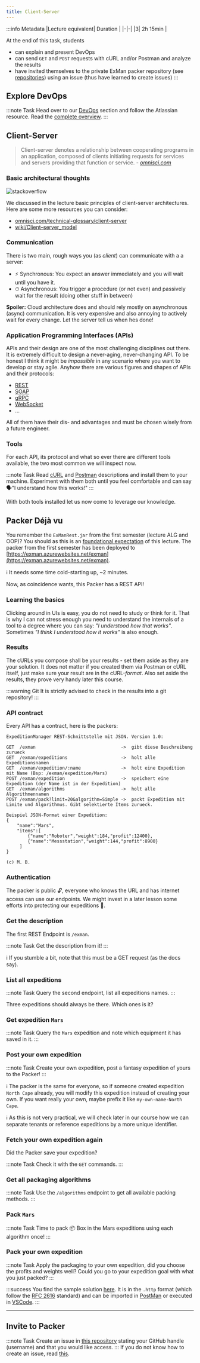 ```yaml
---
title: Client-Server
---
```


:::info Metadata
|Lecture equivalent| Duration |
|-|-|
|3| 2h 15min |

At the end of this task, students

* can explain and present DevOps
* can send `GET` and `POST` requests with cURL and/or Postman and analyze the results
* have invited themselves to the private ExMan packer repository (see [repositories](/docs/help/repositories)) using an issue (thus have learned to create issues)
:::

## Explore DevOps

:::note Task
Head over to our [DevOps](docs/theory/devops) section and follow the Atlassian resource. Read the [complete overview](https://www.atlassian.com/devops/what-is-devops).
:::

## Client-Server


> Client-server denotes a relationship between cooperating programs in an application, composed of clients initiating requests for services and servers providing that function or service. - *[omnisci.com](https://www.omnisci.com/technical-glossary/client-server)*

### Basic architectural thoughts

![stackoverflow](./assets/client-server.png)

We discussed in the lecture basic principles of client-server architectures. Here are some more resources you can consider:

- [omnisci.com/technical-glossary/client-server](https://www.omnisci.com/technical-glossary/client-server)
- [wiki/Client–server_model](https://en.wikipedia.org/wiki/Client–server_model)

### Communication
There is two main, rough ways you (as _client_) can communicate with a a server:

- ⚡️ Synchronous: You expect an answer immediately and you will wait until you have it.
- ⏱ Asynchronous: You trigger a procedure (or not even) and passively wait for the result (doing other stuff in between)

**Spoiler:** Cloud architecture does and should rely mostly on asynchronous (async) communication. It is very expensive and also annoying to actively wait for every change. Let the server tell us when hes done!


### Application Programming Interfaces (APIs)
APIs and their design are one of the most challenging disciplines out there. It is extremely difficult to design a never-aging, never-changing API. To be honest I think it might be _impossible_ in any scenario where you want to develop or stay agile. Anyhow there are various figures and shapes of APIs and their protocols:

- [REST](https://en.wikipedia.org/wiki/Representational_state_transfer)
- [SOAP](https://en.wikipedia.org/wiki/SOAP)
- [gRPC](https://grpc.io/)
- [WebSocket](https://developer.mozilla.org/en-US/docs/Web/API/WebSockets_API)
- ...

All of them have their dis- and advantages and must be chosen wisely from a future engineer.

### Tools

For each API, its protocol and what so ever there are different tools available, the two most common we will inspect now.

:::note Task
Read [cURL](/docs/tools/curl) and [Postman](docs/tools/postman) descriptions and install them to your machine. Experiment with them both until you feel comfortable and can say 🗣"I understand how this works!"
:::

With both tools installed let us now come to leverage our knowledge.

## Packer Déjà vu

You remember the `ExManRest.jar` from the first semester (lecture ALG and OOP)? You should as this is an [foundational expectation](/docs/expectations) of this lecture. The packer from the first semester has been deployed to [https://exman.azurewebsites.net/exman](https://exman.azurewebsites.net/exman).

ℹ️ It needs some time cold-starting up, ~2 minutes.

Now, as coincidence wants, this Packer has a REST API!

### Learning the basics
Clicking around in UIs is easy, you do not need to study or think for it. That is why I can not stress enough you need to understand the internals of a tool to a degree where you can say: _"I understood how that works"_. Sometimes _"I think I understood how it works"_ is also enough.

### Results
The cURLs you compose shall be your results - set them aside as they are your solution. It does not matter if you created them via Postman or cURL itself, just make sure your result are in the cURL-_format_. Also set aside the results, they prove very handy later this course.

:::warning Git
It is strictly advised to check in the results into a git repository!
:::

### API contract
Every API has a contract, here is the packers:
```
ExpeditionManager REST-Schnittstelle mit JSON. Version 1.0:

GET  /exman                                ->  gibt diese Beschreibung zurueck
GET  /exman/expeditions                    ->  holt alle Expeditionsnamen
GET  /exman/expedition/:name               ->  holt eine Expedition mit Name (Bsp: /exman/expedition/Mars)
POST /exman/expedition                     ->  speichert eine Expedition (der Name ist in der Expedition)
GET  /exman/algorithms                     ->  holt alle Algorithmennamen
POST /exman/pack?limit=20&algorithm=Simple ->  packt Expedition mit Limite und Algorithmus. Gibt selektierte Items zurueck.

Beispiel JSON-Format einer Expedition:
{
    "name":"Mars",
    "items":[
        {"name":"Roboter","weight":184,"profit":12400},
        {"name":"Messstation","weight":144,"profit":8900}
     ]
}

(c) M. B.
```


### Authentication

The packer is public 🔓, everyone who knows the URL and has internet access can use our endpoints. We might invest in a later lesson some efforts into protecting our expeditions 🔐.

### Get the description

The first REST Endpoint is `/exman`. 

:::note Task
Get the description from it!
:::

ℹ️ If you stumble a bit, note that this must be a GET request (as the docs say).

### List all expeditions

:::note Task
Query the second endpoint, list all expeditions names. 
:::

Three expeditions should always be there. Which ones is it?

### Get expedition `Mars`

:::note Task
Query the `Mars` expedition and note which equipment it has saved in it.
:::

### Post your own expedition

:::note Task
Create your own expedition, post a fantasy expedition of yours to the Packer!
:::

ℹ️ The packer is the same for everyone, so if someone created expedition `North Cape` already, you will modify this expedition instead of creating your own. If you want really your own, maybe prefix it like `my-own-name-North Cape`.

ℹ️ As this is not very practical, we will check later in our course how we can separate tenants or reference expeditions by a more unique identifier.

### Fetch your own expedition again

Did the Packer save your expedition? 

:::note Task
Check it with the `GET` commands.
:::

### Get all packaging algorithms

:::note Task
Use the `/algorithms` endpoint to get all available packing methods.
:::

### Pack `Mars`

:::note Task
Time to pack 📦 Box in the Mars expeditions using each algorithm once!
:::

### Pack your own expedition

:::note Task
Apply the packaging to your own expedition, did you choose the profits and weights well? Could you go to your expedition goal with what you just packed?
:::

:::success
You find the sample solution [here](./assets/client-server-sample-solution.http). It is in the `.http` format (which follow the [RFC 2616](http://www.w3.org/Protocols/rfc2616/rfc2616-sec5.html) standard) and can be imported in [PostMan](/docs/tools/postman) or executed in [VSCode](https://marketplace.visualstudio.com/items?itemName=humao.rest-client).
:::

---

## Invite to Packer

:::note Task
Create an issue in [this repository](https://github.com/nds-swe/swdt/issues/new/choose) stating your GitHub handle (username) and that you would like access.
:::
If you do not know how to create an issue, read [this](https://docs.github.com/en/github/managing-your-work-on-github/creating-an-issue).
